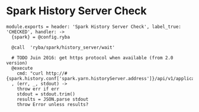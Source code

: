 
# Spark History Server Check

    module.exports = header: 'Spark History Server Check', label_true: 'CHECKED', handler: ->
      {spark} = @config.ryba

      @call  'ryba/spark/history_server/wait'

      # TODO Juin 2016: get https protocol when available (from 2.0 version)
      @execute
        cmd: "curl http://#{spark.history.conf['spark.yarn.historyServer.address']}/api/v1/applications"
      , (err, _, stdout) ->
        throw err if err
        stdout = stdout.trim()
        results = JSON.parse stdout
        throw Error unless results?
